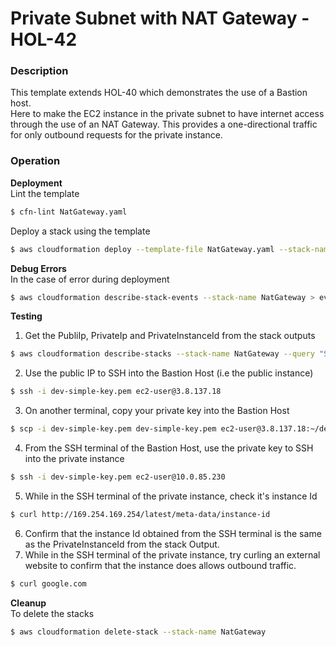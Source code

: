 # Private Subnet with NAT Gateway - HOL-42

### Description

This template extends HOL-40 which demonstrates the use of a Bastion host.  
Here to make the EC2 instance in the private subnet to have internet access through the use of an NAT Gateway.
This provides a one-directional traffic for only outbound requests for the private instance.

### Operation

**Deployment**  
Lint the template

```bash
$ cfn-lint NatGateway.yaml
```

Deploy a stack using the template

```bash
$ aws cloudformation deploy --template-file NatGateway.yaml --stack-name NatGateway
```

**Debug Errors**  
In the case of error during deployment

```bash
$ aws cloudformation describe-stack-events --stack-name NatGateway > events.json
```

**Testing**

1. Get the PubliIp, PrivateIp and PrivateInstanceId from the stack outputs

```bash
$ aws cloudformation describe-stacks --stack-name NatGateway --query "Stacks[0].Outputs" --no-cli-pager
```

2. Use the public IP to SSH into the Bastion Host (i.e the public instance)

```bash
$ ssh -i dev-simple-key.pem ec2-user@3.8.137.18
```

3. On another terminal, copy your private key into the Bastion Host

```bash
$ scp -i dev-simple-key.pem dev-simple-key.pem ec2-user@3.8.137.18:~/dev-simple-key.pem
```

4. From the SSH terminal of the Bastion Host, use the private key to SSH into the private instance

```bash
$ ssh -i dev-simple-key.pem ec2-user@10.0.85.230
```

5. While in the SSH terminal of the private instance, check it's instance Id

```bash
$ curl http://169.254.169.254/latest/meta-data/instance-id
```

6. Confirm that the instance Id obtained from the SSH terminal is the same as the PrivateInstanceId from the stack Output.
7. While in the SSH terminal of the private instance, try curling an external website to confirm that the instance does allows outbound traffic.

```bash
$ curl google.com
```

**Cleanup**  
To delete the stacks

```bash
$ aws cloudformation delete-stack --stack-name NatGateway
```
